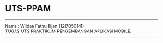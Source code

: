 # UTS-PPAM
<hr>Nama   : Wildan Fathu Rijan (1217050141) 
<br>TUGAS UTS PRAKTIKUM PENGEMBANGAN APLIKASI MOBILE.
<hr>
